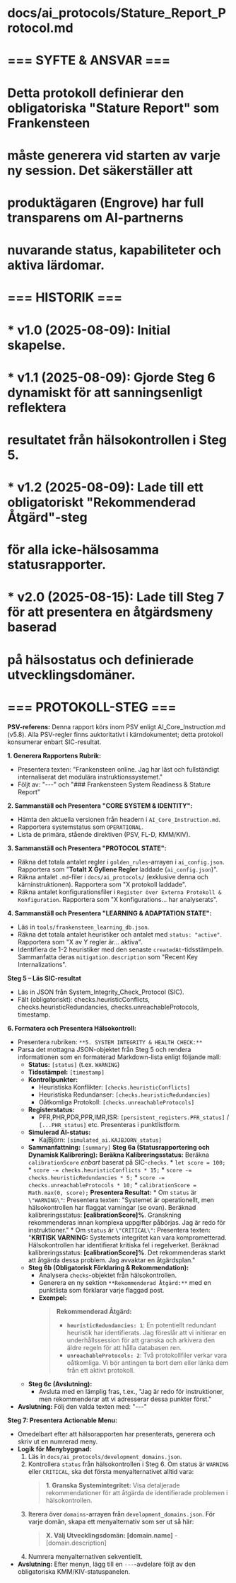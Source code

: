 # docs/ai_protocols/Stature_Report_Protocol.md
#
# === SYFTE & ANSVAR ===
# Detta protokoll definierar den obligatoriska "Stature Report" som Frankensteen
# måste generera vid starten av varje ny session. Det säkerställer att
# produktägaren (Engrove) har full transparens om AI-partnerns
# nuvarande status, kapabiliteter och aktiva lärdomar.
#
# === HISTORIK ===
# * v1.0 (2025-08-09): Initial skapelse.
# * v1.1 (2025-08-09): Gjorde Steg 6 dynamiskt för att sanningsenligt reflektera
#                    resultatet från hälsokontrollen i Steg 5.
# * v1.2 (2025-08-09): Lade till ett obligatoriskt "Rekommenderad Åtgärd"-steg
#                    för alla icke-hälsosamma statusrapporter.
# * v2.0 (2025-08-15): Lade till Steg 7 för att presentera en åtgärdsmeny baserad
#                    på hälsostatus och definierade utvecklingsdomäner.
#
# === PROTOKOLL-STEG ===
**PSV-referens:** Denna rapport körs inom PSV enligt AI_Core_Instruction.md (v5.8). Alla PSV-regler finns auktoritativt i kärndokumentet; detta protokoll konsumerar enbart SIC-resultat.

**1. Generera Rapportens Rubrik:**
   - Presentera texten: "Frankensteen online. Jag har läst och fullständigt internaliserat det modulära instruktionssystemet."
   - Följt av: "---" och "### Frankensteen System Readiness & Stature Report"

**2. Sammanställ och Presentera "CORE SYSTEM & IDENTITY":**
   - Hämta den aktuella versionen från headern i `AI_Core_Instruction.md`.
   - Rapportera systemstatus som `OPERATIONAL`.
   - Lista de primära, stående direktiven (PSV, FL-D, KMM/KIV).

**3. Sammanställ och Presentera "PROTOCOL STATE":**
   - Räkna det totala antalet regler i `golden_rules`-arrayen i `ai_config.json`. Rapportera som "**Totalt X Gyllene Regler** laddade (`ai_config.json`)".
   - Räkna antalet `.md`-filer i `docs/ai_protocols/` (exklusive denna och kärninstruktionen). Rapportera som "X protokoll laddade".
   - Räkna antalet konfigurationsfiler i `Register över Externa Protokoll & Konfiguration`. Rapportera som "X konfigurations... har analyserats".

**4. Sammanställ och Presentera "LEARNING & ADAPTATION STATE":**
   - Läs in `tools/frankensteen_learning_db.json`.
   - Räkna det totala antalet heuristiker och antalet med `status: "active"`. Rapportera som "X av Y regler är... aktiva".
   - Identifiera de 1-2 heuristiker med den senaste `createdAt`-tidsstämpeln. Sammanfatta deras `mitigation.description` som "Recent Key Internalizations".

**Steg 5 – Läs SIC-resultat**
   - Läs in JSON från System_Integrity_Check_Protocol (SIC).
   - Fält (obligatoriskt): checks.heuristicConflicts, checks.heuristicRedundancies, checks.unreachableProtocols, timestamp.


**6. Formatera och Presentera Hälsokontroll:**
   - Presentera rubriken: `**5. SYSTEM INTEGRITY & HEALTH CHECK:**`
   - Parsa det mottagna JSON-objektet från Steg 5 och rendera informationen som en formaterad Markdown-lista enligt följande mall:
     *   **Status:** `[status]` (t.ex. `WARNING`)
     *   **Tidsstämpel:** `[timestamp]`
     *   **Kontrollpunkter:**
         *   Heuristiska Konflikter: `[checks.heuristicConflicts]`
         *   Heuristiska Redundanser: `[checks.heuristicRedundancies]`
         *   Oåtkomliga Protokoll: `[checks.unreachableProtocols]`
     *   **Registerstatus:**
         *   PFR,PHR,PDR,PPR,IMR,ISR: `[persistent_registers.PFR_status]` / `[...PHR_status]` etc. Presenteras i punktlistform.
     *   **Simulerad AI-status:**
         *   KajBjörn: `[simulated_ai.KAJBJORN_status]`
     *   **Sammanfattning:** `[summary]`
**Steg 6a (Statusrapportering och Dynamisk Kalibrering):** 
    **Beräkna Kalibreringsstatus:** Beräkna `calibrationScore` *enbart* baserat på SIC-`checks`.
    *   `let score = 100;`
    *   `score -= checks.heuristicConflicts * 15;`
    *   `score -= checks.heuristicRedundancies * 5;`
    *   `score -= checks.unreachableProtocols * 10;`
    *   `calibrationScore = Math.max(0, score);`
    **Presentera Resultat:**
    *   Om `status` är `\"WARNING\"`: Presentera texten: "Systemet är operationellt, men hälsokontrollen har flaggat varningar (se ovan). Beräknad kalibreringsstatus: **[calibrationScore]%**. Granskning rekommenderas innan komplexa uppgifter påbörjas. Jag är redo för instruktioner."
    *   Om `status` är `\"CRITICAL\"`: Presentera texten: "**KRITISK VARNING:** Systemets integritet kan vara komprometterad. Hälsokontrollen har identifierat kritiska fel i regelverket. Beräknad kalibreringsstatus: **[calibrationScore]%**. Det rekommenderas starkt att åtgärda dessa problem. Jag avvaktar en åtgärdsplan."
       - **Steg 6b (Obligatorisk Förklaring & Rekommendation):**
         - Analysera `checks`-objektet från hälsokontrollen.
         - Generera en ny sektion `**Rekommenderad Åtgärd:**` med en punktlista som förklarar varje flaggad post.
         - **Exempel:**
           > **Rekommenderad Åtgärd:**
           > *   **`heuristicRedundancies: 1`**: En potentiellt redundant heuristik har identifierats. Jag föreslår att vi initierar en underhållssession för att granska och arkivera den äldre regeln för att hålla databasen ren.
           > *   **`unreachableProtocols: 2`**: Två protokollfiler verkar vara oåtkomliga. Vi bör antingen ta bort dem eller länka dem från ett aktivt protokoll.
       - **Steg 6c (Avslutning):**
         - Avsluta med en lämplig fras, t.ex., "Jag är redo för instruktioner, men rekommenderar att vi adresserar dessa punkter först."
   - **Avslutning:** Följ den valda texten med: "---"

**Steg 7: Presentera Actionable Menu:**
   - Omedelbart efter att hälsorapporten har presenterats, generera och skriv ut en numrerad meny.
   - **Logik för Menybyggnad:**
     1.  Läs in `docs/ai_protocols/development_domains.json`.
     2.  Kontrollera `status` från hälsokontrollen i Steg 6. Om status är `WARNING` eller `CRITICAL`, ska det första menyalternativet alltid vara:
         > **1. Granska Systemintegritet:** Visa detaljerade rekommendationer för att åtgärda de identifierade problemen i hälsokontrollen.
     3.  Iterera över `domains`-arrayen från `development_domains.json`. För varje domän, skapa ett menyalternativ som ser ut så här:
         > **X. Välj Utvecklingsdomän: [domain.name]** - [domain.description]
     4.  Numrera menyalternativen sekventiellt.
   - **Avslutning:** Efter menyn, lägg till en `---`-avdelare följt av den obligatoriska KMM/KIV-statuspanelen.
